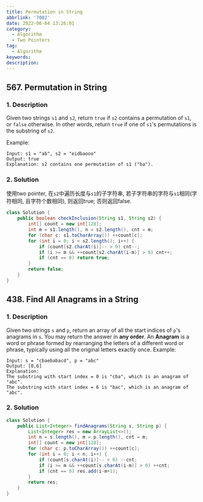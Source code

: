 ```yaml
---
title: Permutation in String
abbrlink: '7082'
date: 2022-06-04 13:26:01
category:
  - Algorithm
  - Two Pointers
tag:
  - Algorithm
keywords:
description:
---
```


## 567. Permutation in String
### 1. Description
Given two strings `s1` and `s2`, return `true` if `s2` contains a permutation of `s1`, or `false` otherwise.
In other words, return `true` if one of `s1`'s permutations is the substring of `s2`.

Example:
```
Input: s1 = "ab", s2 = "eidbaooo"
Output: true
Explanation: s2 contains one permutation of s1 ("ba").
```

### 2. Solution
使用two pointer, 在`s2`中遍历长度与`s1`的子字符串, 若子字符串的字符与`s1`相同(字符相同, 且字符个数相同), 则返回true; 否则返回false.
```java
class Solution {
    public boolean checkInclusion(String s1, String s2) {
        int[] count = new int[128];
        int m = s1.length(), n = s2.length(), cnt = m;
        for (char c: s1.toCharArray()) ++count[c];
        for (int i = 0; i < s2.length(); i++) {
            if (count[s2.charAt(i)]-- > 0) cnt--;
            if (i >= m && ++count[s2.charAt(i-m)] > 0) cnt++;
            if (cnt == 0) return true;
        }
        return false;
    }
}
```


## 438. Find All Anagrams in a String
### 1. Description
Given two strings `s` and `p`, return an array of all the start indices of `p`'s anagrams in `s`. You may return the answer in **any order**.
An **Anagram** is a word or phrase formed by rearranging the letters of a different word or phrase, typically using all the original letters exactly once.
Example:
```
Input: s = "cbaebabacd", p = "abc"
Output: [0,6]
Explanation:
The substring with start index = 0 is "cba", which is an anagram of "abc".
The substring with start index = 6 is "bac", which is an anagram of "abc".
```

### 2. Solution
```java
class Solution {
    public List<Integer> findAnagrams(String s, String p) {
        List<Integer> res = new ArrayList<>();
        int n = s.length(), m = p.length(), cnt = m;
        int[] count = new int[128];
        for (char c: p.toCharArray()) ++count[c];
        for (int i = 0; i < n; i++) {
            if (count[s.charAt(i)]-- > 0) --cnt;
            if (i >= m && ++count[s.charAt(i-m)] > 0) ++cnt;
            if (cnt == 0) res.add(i-m+1);
        }
        return res;
    }
}
```
